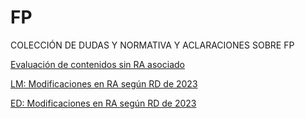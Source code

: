 # FP

COLECCIÓN DE DUDAS Y NORMATIVA Y ACLARACIONES SOBRE FP

[Evaluación de contenidos sin RA asociado](./EV/contenidoSinRA.md)

[LM: Modificaciones en RA según RD de 2023](./EV/actualizaRAlm.md)

[ED: Modificaciones en RA según RD de 2023](./EV/actualizaRAed.md)
